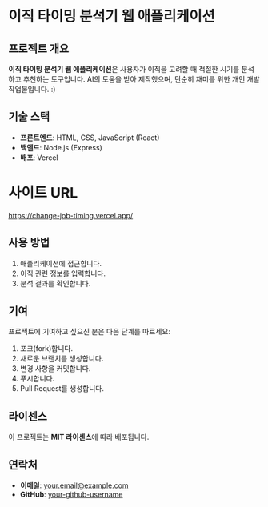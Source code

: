 # 이직 타이밍 분석기 웹 애플리케이션

## 프로젝트 개요
**이직 타이밍 분석기 웹 애플리케이션**은 사용자가 이직을 고려할 때 적절한 시기를 분석하고 추천하는 도구입니다. AI의 도움을 받아 제작했으며, 단순히 재미를 위한 개인 개발 작업물입니다. :)

## 기술 스택
- **프론트엔드**: HTML, CSS, JavaScript (React)
- **백엔드**: Node.js (Express)
- **배포**: Vercel

# 사이트 URL
https://change-job-timing.vercel.app/

## 사용 방법
1. 애플리케이션에 접근합니다.
2. 이직 관련 정보를 입력합니다.
3. 분석 결과를 확인합니다.

## 기여
프로젝트에 기여하고 싶으신 분은 다음 단계를 따르세요:
1. 포크(fork)합니다.
2. 새로운 브랜치를 생성합니다.
3. 변경 사항을 커밋합니다.
4. 푸시합니다.
5. Pull Request를 생성합니다.

## 라이센스
이 프로젝트는 **MIT 라이센스**에 따라 배포됩니다.

## 연락처
- **이메일**: your.email@example.com
- **GitHub**: [your-github-username](https://github.com/your-github-username)


